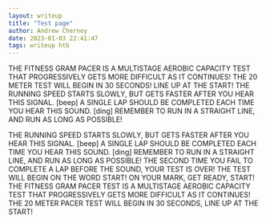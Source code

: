```yaml
---
layout: writeup
title: "Test page"
author: Andrew Cherney
date: 2023-01-03 22:41:47
tags: writeup htb
---
```

<!-- begin_exerpt -->
THE FITNESS GRAM PACER IS A MULTISTAGE AEROBIC CAPACITY TEST THAT PROGRESSIVELY GETS MORE DIFFICULT AS IT CONTINUES! THE 20 METER TEST WILL BEGIN IN 30 SECONDS! LINE UP AT THE START! THE RUNNING SPEED STARTS SLOWLY, BUT GETS FASTER AFTER YOU HEAR THIS SIGNAL. [beep] A SINGLE LAP SHOULD BE COMPLETED EACH TIME YOU HEAR THIS SOUND. [ding] REMEMBER TO RUN IN A STRAIGHT LINE, AND RUN AS LONG AS POSSIBLE! 
<!-- end_exerpt -->

THE RUNNING SPEED STARTS SLOWLY, BUT GETS FASTER AFTER YOU HEAR THIS SIGNAL. [beep] A SINGLE LAP SHOULD BE COMPLETED EACH TIME YOU HEAR THIS SOUND. [ding] REMEMBER TO RUN IN A STRAIGHT LINE, AND RUN AS LONG AS POSSIBLE! THE SECOND TIME YOU FAIL TO COMPLETE A LAP BEFORE THE SOUND, YOUR TEST IS OVER! THE TEST WILL BEGIN ON THE WORD START! ON YOUR MARK, GET READY, START! THE FITNESS GRAM PACER TEST IS A MULTISTAGE AEROBIC CAPACITY TEST THAT PROGRESSIVELY GETS MORE DIFFICULT AS IT CONTINUES! THE 20 METER PACER TEST WILL BEGIN IN 30 SECONDS, LINE UP AT THE START!